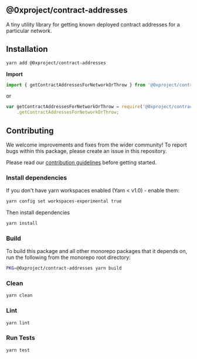 ## @0xproject/contract-addresses

A tiny utility library for getting known deployed contract addresses for a
particular network.

## Installation

```bash
yarn add @0xproject/contract-addresses
```

**Import**

```typescript
import { getContractAddressesForNetworkOrThrow } from '@0xproject/contract-addresses';
```

or

```javascript
var getContractAddressesForNetworkOrThrow = require('@0xproject/contract-addresses')
    .getContractAddressesForNetworkOrThrow;
```

## Contributing

We welcome improvements and fixes from the wider community! To report bugs within this package, please create an issue in this repository.

Please read our [contribution guidelines](../../CONTRIBUTING.md) before getting started.

### Install dependencies

If you don't have yarn workspaces enabled (Yarn < v1.0) - enable them:

```bash
yarn config set workspaces-experimental true
```

Then install dependencies

```bash
yarn install
```

### Build

To build this package and all other monorepo packages that it depends on, run the following from the monorepo root directory:

```bash
PKG=@0xproject/contract-addresses yarn build
```

### Clean

```bash
yarn clean
```

### Lint

```bash
yarn lint
```

### Run Tests

```bash
yarn test
```
